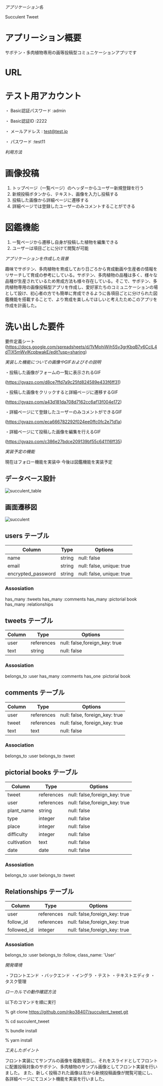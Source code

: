 *アプリケーション名*

Succulent Tweet 

# アプリーション概要

サボテン・多肉植物専用の画等投稿型コミュニケーションアプリです

# URL

# テスト用アカウント
・ Basic認証パスワード :admin

・ Basic認証ID :2222

・ メールアドレス : test@test.jp

・ パスワード :test11


*利用方法*

# 画像投稿

1. トップページ（一覧ページ）のヘッダーからユーザー新規登録を行う
2. 新規投稿ボタンから、テキスト、画像を入力し投稿する
3. 投稿した画像から詳細ページに遷移する
4. 詳細ページでは登録したユーザーのみコメントすることができる

# 図鑑機能

1. 一覧ページから遷移し自身が投稿した植物を編集できる
2. ユーザーは項目ごとに分けて閲覧が可能


*アプリケーションを作成した背景*

趣味でサボテン、多肉植物を育成しており日ごろから育成動画や生産者の情報をリサーチして育成の参考にしている。サボテン、多肉植物の品種は多く、様々な品種が生産されているため育成方法も様々存在している。そこで、サボテン、多肉植物専用の画像投稿型アプリを作成し、愛好家たちのコミュニケーションの場として設け、初心者の方でも簡単に育成できるように各項目ごとに分けられた図鑑機能を搭載することで、より育成を楽しんでほしいと考えたためこのアプリを作成を計画した。

# 洗い出した要件

要件定義シート
(https://docs.google.com/spreadsheets/d/1VMohiWjh5Sv3grKbqB7v6CcIL4dTlX5mWvlKcpbwakE/edit?usp=sharing)

*実装した機能についての画像やGIFおよびその説明*

・投稿した画像がフォームの一覧に表示されるGIF

(https://gyazo.com/d8ce7ffd7a9c25fd824589e433f6ff31)

・投稿した画像をクリックすると詳細ページに遷移するGIF

(https://gyazo.com/a43d181da708d7162cc6af13f004e172)

・詳細ページにて登録したユーザーのみコメントができるGIF

(https://gyazo.com/eca666782292f024ee0ffc0fc2e71d1a)

・詳細ページにて投稿した画像を編集を行えるGIF

(https://gyazo.com/c386e27bdce209139bf55c641116ff35)



*実装予定の機能*

現在はフォロー機能を実装中
今後は図鑑機能を実装予定

## データベース設計
![succulent_table](https://user-images.githubusercontent.com/111741304/195542549-eb15d5dc-6400-4109-9bd0-de0d839d465b.png)


## 画面遷移図
![succulent](https://user-images.githubusercontent.com/111741304/195543731-0d463136-82c0-4901-89ee-6a520455b3bf.png)


## users テーブル

| Column             | Type     | Options                   |
| ------------------ | -------- | ------------------------- |
| name               | string   | null: false               |
| email              | string   | null: false, unique: true |
| encrypted_password | string   | null: false, unique: true |


### Assosiation
has_many :tweets
has_many :comments
has_many :pictorial book
has_many :relationships

## tweets テーブル

| Column             | Type       | Options                       |
| ------------------ | ---------- | ----------------------------- |
| user               | references | null: false,foreign_key: true |
| text               | string     | null: false                   |

### Assosiation
belongs_to :user
has_many :comments
has_one :pictorial book


## comments テーブル

| Column             | Type       | Options                        |
| ------------------ | ---------- | ------------------------------ |
| user               | references | null: false, foreign_key: true |
| tweet              | references | null: false, foreign_key: true |
| text               | text       | null: false                    |

### Association
belongs_to :user
belongs_to :tweet


## pictorial books テーブル

| Column             | Type       | Options                       |
| ------------------ | ---------- | ----------------------------- |
| tweet              | references | null: false,foreign_key: true |
| user               | references | null: false,foreign_key: true |
| plant_name         | string     | null: false                   |
| type               | integer    | null: false                   |
| place              | integer    | null: false                   |
| difficulty         | integer    | null: false                   |
| cultivation        | text       | null: false                   |
| date               | date       | null: false                   |

### Assosiation
belongs_to :user
belongs_to :tweet


## Relationships テーブル

| Column             | Type       | Options                       |
| ------------------ | ---------- | ----------------------------- |
| user               | references | null: false,foreign_key: true |
| follow_id          | references | null: false,foreign_key: true |
| followed_id        | integer    | null: false,foreign_key: true |

### Assosiation
belongs_to :user
belongs_to :follow, class_name: 'User'

*開発環境*

・フロントエンド
・バックエンド
・イングラ
・テスト
・テキストエディタ
・タスク管理

*ローカルでの動作確認方法*

以下のコマンドを順に実行

% git clone https://github.com/riko38407/succulent_tweet.git

% cd succulent_tweet

% bundle install

% yarn install


*工夫したポイント*

フロント実装にてサンプルの画像を複数用意し、それをスライドとしてフロントに配置投稿対象のサボテン、多肉植物のサンプル画像としてフロント実装を行いました。
また、新しく投稿された画像は左から新規投稿画像が閲覧可能にし、各詳細ページにてコメント機能を実装を行いました。
